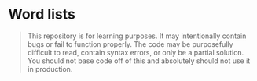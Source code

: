 # Word lists

> This repository is for learning purposes. It may intentionally contain bugs or
fail to function properly. The code may be purposefully difficult to read,
contain syntax errors, or only be a partial solution. You should not base code
off of this and absolutely should not use it in production.

